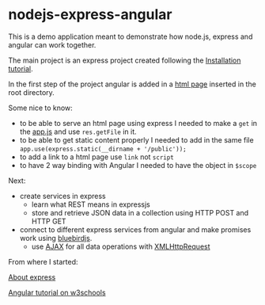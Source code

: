 # nodejs-express-angular

This is a demo application meant to demonstrate how node.js, express and angular can work together.

The main project is an express project created following the  [Installation tutorial](1).

In the first step of the project angular is added in a [html page](2) inserted in the root directory.

Some nice to know:

- to be able to serve an html page using express I needed to make a `get` in the [app.js](5) and use `res.getFile` in it.
- to be able to get static content properly I needed to add in the same file `app.use(express.static(__dirname + '/public'));`
- to add a link to a html page use `link` not `script`
- to have 2 way binding with Angular I needed to have the object in `$scope`

Next:
- create services in express
  - learn what REST means in expressjs
  - store and retrieve JSON data in a collection using HTTP POST and HTTP GET  
- connect to different express services from angular and make promises work using [bluebirdjs](6).
  - use [AJAX](7) for all data operations with [XMLHttpRequest](8)


From where I started:

[About express](3)

[Angular tutorial on w3schools](4)

[1]:http://expressjs.com/en/starter/installing.html
[2]:https://github.com/melaniaandrisan/nodejs-express-angular/blob/master/index.html
[3]:http://expressjs.com/en/api.html
[4]:http://www.w3schools.com/angular/
[5]:https://github.com/melaniaandrisan/nodejs-express-angular/blob/master/app.js
[6]:http://bluebirdjs.com/docs/features.html
[7]:http://www.w3schools.com/ajax/ajax_intro.asp
[8]:https://developer.mozilla.org/en-US/docs/Web/API/XMLHttpRequest
